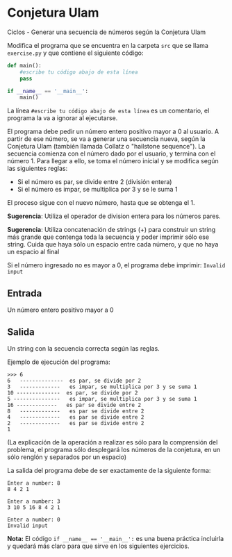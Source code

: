 # Conjetura Ulam
Ciclos - Generar una secuencia de números según la Conjetura Ulam

Modifica el programa que se encuentra en la carpeta `src` que se llama
`exercise.py` y que contiene el siguiente código:

```python
def main():    
    #escribe tu código abajo de esta línea
    pass

if __name__ == '__main__':
    main()
```

La línea `#escribe tu código abajo de esta línea` es un comentario,
el programa la va a ignorar al ejecutarse.

El programa debe pedir un número entero positivo mayor a 0 al usuario.
A partir de ese número, se va a generar una secuencia nueva, según la
Conjetura Ulam (también llamada Collatz o "hailstone sequence").
La secuencia comienza con el número dado por el usuario, y termina con el
número 1. Para llegar a ello, se toma el número inicial y se modifica según
las siguientes reglas:

- Si el número es par, se divide entre 2 (división entera)
- Si el número es impar, se multiplica por 3 y se le suma 1

El proceso sigue con el nuevo número, hasta que se obtenga el 1.

**Sugerencia**: Utiliza el operador de division entera para los números pares.

**Sugerencia**: Utiliza concatenación de strings (+) para construir un string
más grande que contenga toda la secuencia y poder imprimir sólo ese string.
Cuida que haya sólo un espacio entre cada número, y que no haya un espacio al
final

Si el número ingresado no es mayor a 0, el programa debe imprimir:
`Invalid input`

## Entrada

Un número entero positivo mayor a 0

## Salida

Un string con la secuencia correcta según las reglas.

Ejemplo de ejecución del programa:
```
>>> 6
6   --------------  es par, se divide por 2
3   -------------   es impar, se multiplica por 3 y se suma 1
10 --------------  es par, se divide por 2
5 ---------------	es impar, se multiplica por 3 y se suma 1
16 -------------   es par se divide entre 2
8   -------------   es par se divide entre 2
4   -------------   es par se divide entre 2
2   -------------   es par se divide entre 2
1
```
(La explicación de la operación a realizar es sólo para la comprensión del
problema, el programa sólo desplegará los números de la conjetura,
en un sólo renglón y separados por un espacio)

La salida del programa debe de ser exactamente de la siguiente forma:

```
Enter a number: 8
8 4 2 1
```

```
Enter a number: 3
3 10 5 16 8 4 2 1
```

```
Enter a number: 0
Invalid input
```

**Nota:** El código `if __name__ == '__main__':` es una buena práctica incluirla y quedará más claro para que sirve en los siguientes ejercicios.

